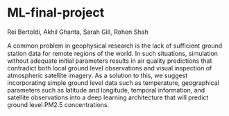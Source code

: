 # ML-final-project
Rei Bertoldi, Akhil Ghanta, Sarah Gill, Rohen Shah

A common problem in geophysical research is the lack of suﬃcient ground station data for remote regions of the world. In such situations, simulation without adequate initial parameters results in air quality predictions that contradict both local ground level observations and visual inspection of atmospheric satellite imagery. As a solution to this, we suggest incorporating simple ground level data such as temperature, geographical parameters such as latitude and longitude, temporal information, and satellite observations into a deep learning architecture that will predict ground level PM2.5 concentrations.
